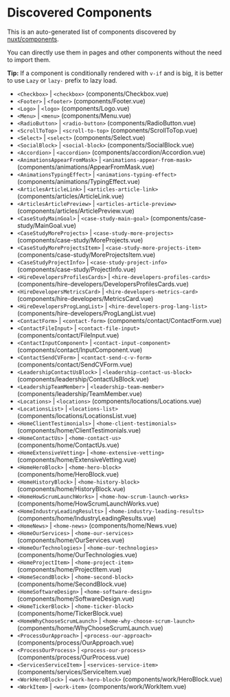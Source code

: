 # Discovered Components

This is an auto-generated list of components discovered by [nuxt/components](https://github.com/nuxt/components).

You can directly use them in pages and other components without the need to import them.

**Tip:** If a component is conditionally rendered with `v-if` and is big, it is better to use `Lazy` or `lazy-` prefix to lazy load.

- `<Checkbox>` | `<checkbox>` (components/Checkbox.vue)
- `<Footer>` | `<footer>` (components/Footer.vue)
- `<Logo>` | `<logo>` (components/Logo.vue)
- `<Menu>` | `<menu>` (components/Menu.vue)
- `<RadioButton>` | `<radio-button>` (components/RadioButton.vue)
- `<ScrollToTop>` | `<scroll-to-top>` (components/ScrollToTop.vue)
- `<Select>` | `<select>` (components/Select.vue)
- `<SocialBlock>` | `<social-block>` (components/SocialBlock.vue)
- `<Accordion>` | `<accordion>` (components/accordion/Accordion.vue)
- `<AnimationsAppearFromMask>` | `<animations-appear-from-mask>` (components/animations/AppearFromMask.vue)
- `<AnimationsTypingEffect>` | `<animations-typing-effect>` (components/animations/TypingEffect.vue)
- `<ArticlesArticleLink>` | `<articles-article-link>` (components/articles/ArticleLink.vue)
- `<ArticlesArticlePreview>` | `<articles-article-preview>` (components/articles/ArticlePreview.vue)
- `<CaseStudyMainGoal>` | `<case-study-main-goal>` (components/case-study/MainGoal.vue)
- `<CaseStudyMoreProjects>` | `<case-study-more-projects>` (components/case-study/MoreProjects.vue)
- `<CaseStudyMoreProjectsItem>` | `<case-study-more-projects-item>` (components/case-study/MoreProjectsItem.vue)
- `<CaseStudyProjectInfo>` | `<case-study-project-info>` (components/case-study/ProjectInfo.vue)
- `<HireDevelopersProfilesCards>` | `<hire-developers-profiles-cards>` (components/hire-developers/DevelopersProfilesCards.vue)
- `<HireDevelopersMetricsCard>` | `<hire-developers-metrics-card>` (components/hire-developers/MetricsCard.vue)
- `<HireDevelopersProgLangList>` | `<hire-developers-prog-lang-list>` (components/hire-developers/ProgLangList.vue)
- `<ContactForm>` | `<contact-form>` (components/contact/ContactForm.vue)
- `<ContactFileInput>` | `<contact-file-input>` (components/contact/FileInput.vue)
- `<ContactInputComponent>` | `<contact-input-component>` (components/contact/InputComponent.vue)
- `<ContactSendCVForm>` | `<contact-send-c-v-form>` (components/contact/SendCVForm.vue)
- `<LeadershipContactUsBlock>` | `<leadership-contact-us-block>` (components/leadership/ContactUsBlock.vue)
- `<LeadershipTeamMember>` | `<leadership-team-member>` (components/leadership/TeamMember.vue)
- `<Locations>` | `<locations>` (components/locations/Locations.vue)
- `<LocationsList>` | `<locations-list>` (components/locations/LocationsList.vue)
- `<HomeClientTestimonials>` | `<home-client-testimonials>` (components/home/ClientTestimonials.vue)
- `<HomeContactUs>` | `<home-contact-us>` (components/home/ContactUs.vue)
- `<HomeExtensiveVetting>` | `<home-extensive-vetting>` (components/home/ExtensiveVetting.vue)
- `<HomeHeroBlock>` | `<home-hero-block>` (components/home/HeroBlock.vue)
- `<HomeHistoryBlock>` | `<home-history-block>` (components/home/HistoryBlock.vue)
- `<HomeHowScrumLaunchWorks>` | `<home-how-scrum-launch-works>` (components/home/HowScrumLaunchWorks.vue)
- `<HomeIndustryLeadingResults>` | `<home-industry-leading-results>` (components/home/IndustryLeadingResults.vue)
- `<HomeNews>` | `<home-news>` (components/home/News.vue)
- `<HomeOurServices>` | `<home-our-services>` (components/home/OurServices.vue)
- `<HomeOurTechnologies>` | `<home-our-technologies>` (components/home/OurTechnologies.vue)
- `<HomeProjectItem>` | `<home-project-item>` (components/home/ProjectItem.vue)
- `<HomeSecondBlock>` | `<home-second-block>` (components/home/SecondBlock.vue)
- `<HomeSoftwareDesign>` | `<home-software-design>` (components/home/SoftwareDesign.vue)
- `<HomeTickerBlock>` | `<home-ticker-block>` (components/home/TickerBlock.vue)
- `<HomeWhyChooseScrumLaunch>` | `<home-why-choose-scrum-launch>` (components/home/WhyChooseScrumLaunch.vue)
- `<ProcessOurApproach>` | `<process-our-approach>` (components/process/OurApproach.vue)
- `<ProcessOurProcess>` | `<process-our-process>` (components/process/OurProcess.vue)
- `<ServicesServiceItem>` | `<services-service-item>` (components/services/ServiceItem.vue)
- `<WorkHeroBlock>` | `<work-hero-block>` (components/work/HeroBlock.vue)
- `<WorkItem>` | `<work-item>` (components/work/WorkItem.vue)
